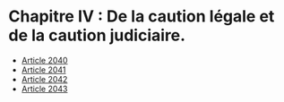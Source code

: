 # Chapitre IV : De la caution légale et de la caution judiciaire.

- [Article 2040](article-2040.md)
- [Article 2041](article-2041.md)
- [Article 2042](article-2042.md)
- [Article 2043](article-2043.md)
